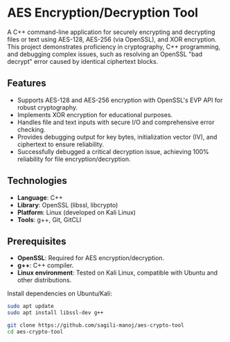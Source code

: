 # AES Encryption/Decryption Tool

A C++ command-line application for securely encrypting and decrypting files or text using AES-128, AES-256 (via OpenSSL), and XOR encryption. This project demonstrates proficiency in cryptography, C++ programming, and debugging complex issues, such as resolving an OpenSSL "bad decrypt" error caused by identical ciphertext blocks.


## Features

- Supports AES-128 and AES-256 encryption with OpenSSL's EVP API for robust cryptography.
- Implements XOR encryption for educational purposes.
- Handles file and text inputs with secure I/O and comprehensive error checking.
- Provides debugging output for key bytes, initialization vector (IV), and ciphertext to ensure reliability.
- Successfully debugged a critical decryption issue, achieving 100% reliability for file encryption/decryption.

## Technologies

- **Language**: C++
- **Library**: OpenSSL (libssl, libcrypto)
- **Platform**: Linux (developed on Kali Linux)
- **Tools**: g++, Git, GitCLI

## Prerequisites

- **OpenSSL**: Required for AES encryption/decryption.
- **g++**: C++ compiler.
- **Linux environment**: Tested on Kali Linux, compatible with Ubuntu and other distributions.

Install dependencies on Ubuntu/Kali:

```bash
sudo apt update
sudo apt install libssl-dev g++

git clone https://github.com/sagili-manoj/aes-crypto-tool
cd aes-crypto-tool
